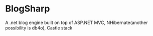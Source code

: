 # BlogSharp

A .net blog engine built on top of ASP.NET MVC, NHibernate(another possibility is db4o), Castle stack